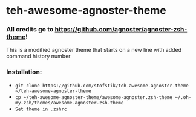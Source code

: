 # teh-awesome-agnoster-theme

### All credits go to https://github.com/agnoster/agnoster-zsh-theme!

This is a modified agnoster theme that starts on a new line with added command history number

### Installation:

- ```git clone https://github.com/stofstik/teh-awesome-agnoster-theme ~/teh-awesome-agnoster-theme```
- ```cp ~/teh-awesome-agnoster-theme/awesome-agnoster.zsh-theme ~/.oh-my-zsh/themes/awesome-agnoster.zsh-theme```
- ```Set theme in .zshrc```
